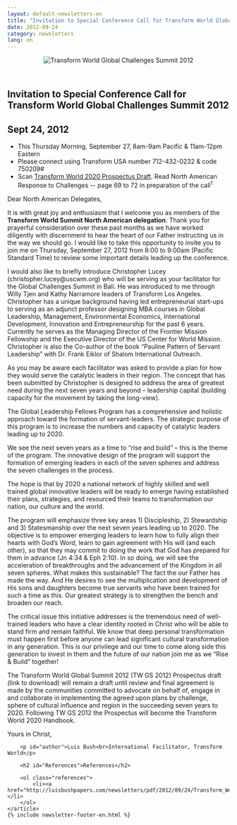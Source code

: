 ```yaml
---
layout: default-newsletters-en
title: "Invitation to Special Conference Call for Transform World Global Challenges Summit 2012"
date: 2012-09-24
category: newsletters
lang: en
---
```

<div id="newsletter">
	<header style="padding: 0x; text-align: center;">
		<img style="max-width: 100%" alt="Transform World Global Challenges Summit 2012" src="{{ site.baseurl }}/assets/newsletters/images/2012/09/24/header-tw-global-challenge-2012.jpg">
	</header>
	<article>
	    <h1>Invitation to Special Conference Call for Transform World Global Challenges Summit 2012</h1>
		<h2 id="article-date"><time datetime="2012-09-24">Sept 24, 2012</time></h2>
		<ul>
			<li>This Thursday Morning, September 27, 8am-9am Pacific & 11am-12pm Eastern</li>
			<li>Please connect using Transform USA number 712-432-0232 & code 750209#</li>
			<li>Scan <a href="http://luisbushpapers.com/newsletters/pdf/2012/09/24/Transform_World_Global_Summit_Prospectus_Draft_revised_092412.pdf">Transform World 2020 Prospectus Draft</a>. Read North American Response to Challenges -- page 69 to 72 in preparation of the call<sup>1</sup></li>
		</ul>
		<p>Dear North American Delegates,</p>
		<p>It is with great joy and enthusiasm that I welcome you as members of the <strong>Transform World Summit North American delegation</strong>. Thank you for prayerful consideration over these past months as we have worked diligently with discernment to hear the heart of our Father instructing us in the way we should go.  I would like to take this opportunity to invite you to join me on Thursday, September 27, 2012 from 8:00 to 9:00am (Pacific Standard Time) to review some important details leading up the conference. </p>
		<p>I would also like to briefly introduce Christopher Lucey (christopher.lucey@uscwm.org) who will be serving as your facilitator for the Global Challenges Summit in Bali. He was introduced to me through Willy Tjen and Kathy Narramore leaders of Transform Los Angeles. Christopher has a unique background having led entrepreneurial start-ups to serving as an adjunct professor designing MBA courses in Global Leadership, Management, Environmental Economics, International Development, Innovation and Entrepreneurship for the past 6 years. Currently he serves as the Managing Director of the Frontier Mission Fellowship and the Executive Director of the US Center for World Mission. Christopher is also the Co-author of the book “Pauline Pattern of Servant Leadership” with Dr. Frank Eiklor of Shalom International Outreach.</p>
		<p>As you may be aware each facilitator was asked to provide a plan for how they would serve the catalytic leaders in their region. The concept that has been submitted by Christopher is designed to address the area of greatest need during the next seven years and beyond – leadership capital (building capacity for the movement by taking the long-view).</p>
		<p>The Global Leadership Fellows Program has a comprehensive and holistic approach toward the formation of servant-leaders. The strategic purpose of this program is to increase the numbers and capacity of catalytic leaders leading up to 2020.</p>
		<p>We see the next seven years as a time to “rise and build” – this is the theme of the program. The innovative design of the program will support the formation of emerging leaders in each of the seven spheres and address the seven challenges in the process.</p>
		<p>The hope is that by 2020 a national network of highly skilled and well trained global innovative leaders will be ready to emerge having established their plans, strategies, and resourced their teams to transformation our nation, our culture and the world.</p>
		<p>The program will emphasize three key areas 1) Discipleship, 2) Stewardship and 3) Statesmanship over the next seven years leading up to 2020. The objective is to empower emerging leaders to learn how to fully align their hearts with God’s Word, learn to gain agreement with His will (and each other), so that they may commit to doing the work that God has prepared for them in advance (Jn 4:34 & Eph 2:10). In so doing, we will see the acceleration of breakthroughs and the advancement of the Kingdom in all seven spheres. What makes this sustainable? The fact the our Father has made the way. And He desires to see the multiplication and development of His sons and daughters become true servants who have been trained for such a time as this. Our greatest strategy is to strengthen the bench and broaden our reach.</p>
		<p>The critical issue this initiative addresses is the tremendous need of well-trained leaders who have a clear identity rooted in Christ who will be able to stand firm and remain faithful. We know that deep personal transformation must happen first before anyone can lead significant cultural transformation in any generation. This is our privilege and our time to come along side this generation to invest in them and the future of our nation join me as we “Rise & Build” together!</p>
		<p>The Transform World Global Summit 2012 (TW GS 2012) Prospectus draft (link to download) will remain a draft until review and final agreement is made by the communities committed to advocate on behalf of, engage in and collaborate in implementing the agreed upon plans  by challenge, sphere of cultural influence and region in the succeeding seven years to 2020. Following TW GS 2012 the Prospectus will become the Transform World 2020 Handbook.</p>
		<p>Yours in Christ,</p>

		<p id="author">Luis Bush<br>International Facilitator, Transform World</p>

		<h2 id="References">References</h2>

		<ol class="references">
			<li><a href="http://luisbushpapers.com/newsletters/pdf/2012/09/24/Transform_World_Global_Summit_Prospectus_Draft_revised_092412.pdf">http://luisbushpapers.com/newsletters/pdf/2012/09/24/Transform_World_Global_Summit_Prospectus_Draft_revised_092412.pdf</a></li>
		</ol>
	</article>
	{% include newsletter-footer-en.html %}
</div>
